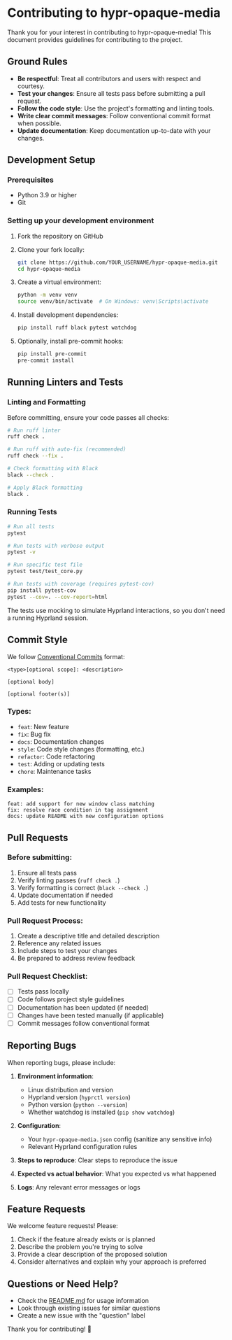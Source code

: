 # Contributing to hypr-opaque-media

Thank you for your interest in contributing to hypr-opaque-media! This document provides guidelines for contributing to the project.

## Ground Rules

- **Be respectful**: Treat all contributors and users with respect and courtesy.
- **Test your changes**: Ensure all tests pass before submitting a pull request.
- **Follow the code style**: Use the project's formatting and linting tools.
- **Write clear commit messages**: Follow conventional commit format when possible.
- **Update documentation**: Keep documentation up-to-date with your changes.

## Development Setup

### Prerequisites

- Python 3.9 or higher
- Git

### Setting up your development environment

1. Fork the repository on GitHub
2. Clone your fork locally:
   ```bash
   git clone https://github.com/YOUR_USERNAME/hypr-opaque-media.git
   cd hypr-opaque-media
   ```

3. Create a virtual environment:
   ```bash
   python -m venv venv
   source venv/bin/activate  # On Windows: venv\Scripts\activate
   ```

4. Install development dependencies:
   ```bash
   pip install ruff black pytest watchdog
   ```

5. Optionally, install pre-commit hooks:
   ```bash
   pip install pre-commit
   pre-commit install
   ```

## Running Linters and Tests

### Linting and Formatting

Before committing, ensure your code passes all checks:

```bash
# Run ruff linter
ruff check .

# Run ruff with auto-fix (recommended)
ruff check --fix .

# Check formatting with Black
black --check .

# Apply Black formatting
black .
```

### Running Tests

```bash
# Run all tests
pytest

# Run tests with verbose output
pytest -v

# Run specific test file
pytest test/test_core.py

# Run tests with coverage (requires pytest-cov)
pip install pytest-cov
pytest --cov=. --cov-report=html
```

The tests use mocking to simulate Hyprland interactions, so you don't need a running Hyprland session.

## Commit Style

We follow [Conventional Commits](https://www.conventionalcommits.org/) format:

```
<type>[optional scope]: <description>

[optional body]

[optional footer(s)]
```

### Types:
- `feat`: New feature
- `fix`: Bug fix
- `docs`: Documentation changes
- `style`: Code style changes (formatting, etc.)
- `refactor`: Code refactoring
- `test`: Adding or updating tests
- `chore`: Maintenance tasks

### Examples:
```
feat: add support for new window class matching
fix: resolve race condition in tag assignment
docs: update README with new configuration options
```

## Pull Requests

### Before submitting:

1. Ensure all tests pass
2. Verify linting passes (`ruff check .`)
3. Verify formatting is correct (`black --check .`)
4. Update documentation if needed
5. Add tests for new functionality

### Pull Request Process:

1. Create a descriptive title and detailed description
2. Reference any related issues
3. Include steps to test your changes
4. Be prepared to address review feedback

### Pull Request Checklist:

- [ ] Tests pass locally
- [ ] Code follows project style guidelines
- [ ] Documentation has been updated (if needed)
- [ ] Changes have been tested manually (if applicable)
- [ ] Commit messages follow conventional format

## Reporting Bugs

When reporting bugs, please include:

1. **Environment information**:
   - Linux distribution and version
   - Hyprland version (`hyprctl version`)
   - Python version (`python --version`)
   - Whether watchdog is installed (`pip show watchdog`)

2. **Configuration**:
   - Your `hypr-opaque-media.json` config (sanitize any sensitive info)
   - Relevant Hyprland configuration rules

3. **Steps to reproduce**: Clear steps to reproduce the issue

4. **Expected vs actual behavior**: What you expected vs what happened

5. **Logs**: Any relevant error messages or logs

## Feature Requests

We welcome feature requests! Please:

1. Check if the feature already exists or is planned
2. Describe the problem you're trying to solve
3. Provide a clear description of the proposed solution
4. Consider alternatives and explain why your approach is preferred

## Questions or Need Help?

- Check the [README.md](README.md) for usage information
- Look through existing issues for similar questions
- Create a new issue with the "question" label

Thank you for contributing! 🎉